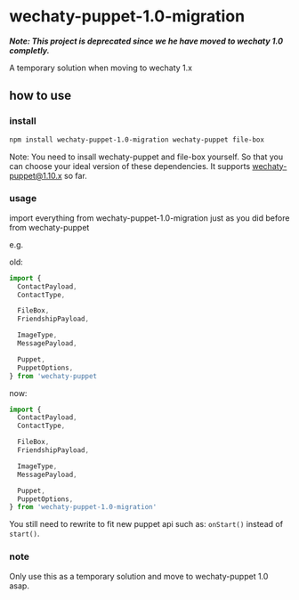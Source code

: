 # wechaty-puppet-1.0-migration

***Note: This project is deprecated since we he have moved to wechaty 1.0 completly.***

A temporary solution when moving to wechaty 1.x

## how to use

### install

```bash
npm install wechaty-puppet-1.0-migration wechaty-puppet file-box
```

Note: You need to insall wechaty-puppet and file-box yourself. So that you can choose your ideal version of these dependencies. It supports wechaty-puppet@1.10.x so far.

### usage

import everything from wechaty-puppet-1.0-migration just as you did before from wechaty-puppet

e.g.

old:

```ts
import {
  ContactPayload,
  ContactType,

  FileBox,
  FriendshipPayload,

  ImageType,
  MessagePayload,

  Puppet,
  PuppetOptions,
} from 'wechaty-puppet
```

now:
```ts
import {
  ContactPayload,
  ContactType,

  FileBox,
  FriendshipPayload,

  ImageType,
  MessagePayload,

  Puppet,
  PuppetOptions,
} from 'wechaty-puppet-1.0-migration'
```

You still need to rewrite to fit new puppet api such as: ```onStart()``` instead of ```start()```.

### note

Only use this as a temporary solution and move to wechaty-puppet 1.0 asap.
